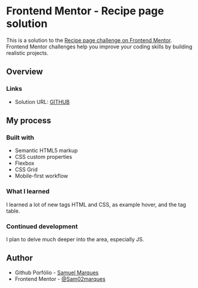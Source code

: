# Frontend Mentor - Recipe page solution

This is a solution to the [Recipe page challenge on Frontend Mentor](https://www.frontendmentor.io/challenges/recipe-page-KiTsR8QQKm). Frontend Mentor challenges help you improve your coding skills by building realistic projects. 

## Overview

### Links

- Solution URL: [GITHUB](https://github.com/Sam02marques/Recipe-page-project)

## My process

### Built with

- Semantic HTML5 markup
- CSS custom properties
- Flexbox
- CSS Grid
- Mobile-first workflow

### What I learned

I learned a lot of new tags HTML and CSS, as example hover, and the tag table.


### Continued development

I plan to delve much deeper into the area, especially JS.

## Author

- Github Porfólio - [Samuel Marques](https://github.com/Sam02marques/Portf-lioPessoal)
- Frontend Mentor - [@Sam02marques](https://www.frontendmentor.io/profile/yourusername)




